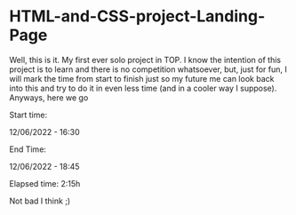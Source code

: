 # HTML-and-CSS-project-Landing-Page

Well, this is it. My first ever solo project in TOP. I know the intention of this project is to learn and there is no competition whatsoever, but, just for fun, I will mark the time from start to finish just so my future me can look back into this and try to do it in even less time (and in a cooler way I suppose). Anyways, here we go

Start time:

12/06/2022 - 16:30

End Time:

12/06/2022 - 18:45

Elapsed time: 2:15h

Not bad I think ;)
